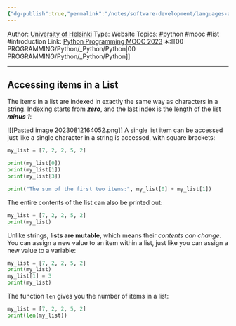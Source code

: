 ```yaml
---
{"dg-publish":true,"permalink":"/notes/software-development/languages-and-frameworks/python/0-python-programming-mooc/introduction/part-4/02-lists/02-accessing-items-in-a-list/","created":"2025-07-13T15:25:05.651+08:00"}
---
```


Author: [University of Helsinki](https://programming-23.mooc.fi/)
Type: Website
Topics: #python  #mooc #list  #introduction
Link: [Python Programming MOOC 2023](https://programming-23.mooc.fi/)
∗:[[00 PROGRAMMING/Python/_Python/Python\|00 PROGRAMMING/Python/_Python/Python]] 

---
## Accessing items in a List

The items in a list are indexed in exactly the same way as characters in a string.
Indexing starts from ___zero___, and the last index is the length of the list ___minus 1___:

![[Pasted image 20230812164052.png]]
A single list item can be accessed just like a single character in a string is accessed, with square brackets:
```python
my_list = [7, 2, 2, 5, 2]

print(my_list[0])
print(my_list[1])
print(my_list[3])

print("The sum of the first two items:", my_list[0] + my_list[1])
```

The entire contents of the list can also be printed out:

```python
my_list = [7, 2, 2, 5, 2]
print(my_list)
```

Unlike strings, __lists are mutable__, which means their _contents can change_. 
You can assign a new value to an item within a list, just like you can assign a new value to a variable:
```python
my_list = [7, 2, 2, 5, 2]
print(my_list)
my_list[1] = 3
print(my_list)
```

The function `len` gives you the number of items in a list:
```python
my_list = [7, 2, 2, 5, 2]
print(len(my_list))
```

